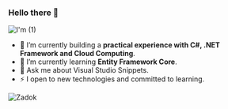 ### Hello there 👋
![I'm (1)](https://user-images.githubusercontent.com/65626254/172077544-e21e1bf4-28b8-4473-b3f4-d8c5a7d7c2b4.gif)


- 🔭 I’m currently building a **practical experience with C#, .NET Framework and Cloud Computing**.
- 🌱 I’m currently learning **Entity Framework Core**.
- 💬 Ask me about Visual Studio Snippets.
- ⚡ I open to new technologies and committed to learning.

<img src="https://komarev.com/ghpvc/?username=ZadokJoshua&color=green" alt="Zadok" />
